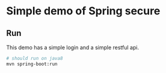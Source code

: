 # Simple demo of Spring secure

## Run

This demo has a simple login and a simple restful api.

```bash
# should run on java8
mvn spring-boot:run
```

